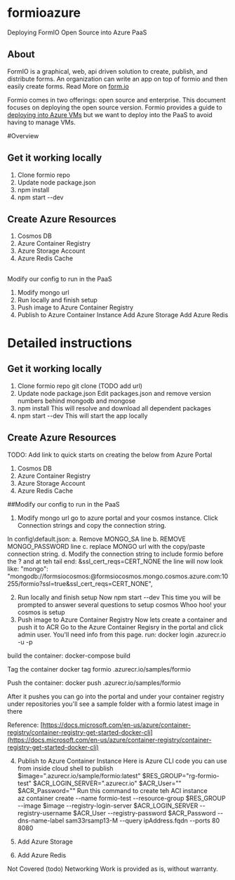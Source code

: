 # formioazure
Deploying FormIO Open Source into Azure PaaS

## About
FormIO is a graphical, web, api driven solution to create, publish, and distribute forms.  An organization can write an app on top of formio and then easily create forms.  Read More on [form.io](https://form.io)

Formio comes in two offerings: open source and enterprise.  This document focuses on deploying the open source version.
Formio provides a guide to [deploying into Azure VMs](https://help.form.io/tutorials/deployment/azure/) but we want to deploy into the PaaS to avoid having to manage VMs.

#Overview
## Get it working locally
1. Clone formio repo
2. Update node package.json
3. npm install
4. npm start --dev
## Create Azure Resources
1. Cosmos DB
2. Azure Container Registry
3. Azure Storage Account
4. Azure Redis Cache
##
Modify our config to run in the PaaS
1. Modify mongo url
2. Run locally and finish setup
3. Push image to Azure Container Registry
4. Publish to Azure Container Instance
Add Azure Storage
Add Azure Redis

# Detailed instructions
## Get it working locally
1. Clone formio repo
git clone (TODO add url)
2. Update node package.json
Edit packages.json and remove version numbers behind mongodb and mongose
3. npm install
This will resolve and download all dependent packages
4. npm start --dev
This will start the app locally

## Create Azure Resources
TODO: Add link to quick starts on creating the below from Azure Portal
1. Cosmos DB
2. Azure Container Registry
3. Azure Storage Account
4. Azure Redis Cache

##Modify our config to run in the PaaS
1. Modify mongo url
go to azure portal and your cosmos instance.  Click Connection strings and copy the connection string.

In config\default.json:
a. Remove MONGO_SA line
b. REMOVE MONGO_PASSWORD line
c. replace MONGO url with the copy/paste connection string.
d. Modify the connection string to include formio before the ? and at teh tail end: &ssl_cert_reqs=CERT_NONE
the line will now look like: 
  "mongo": "mongodb://formsiocosmos:<password>@formsiocosmos.mongo.cosmos.azure.com:10255/formio?ssl=true&ssl_cert_reqs=CERT_NONE",

2. Run locally and finish setup
Now npm start --dev
This time you will be prompted to answer several questions to setup cosmos
Whoo hoo! your cosmos is setup
3. Push image to Azure Container Registry
Now lets create a container and push it to ACR
Go to the Azure Container Regisry in the portal and click admin user.  You'll need info from this page.
run: docker login <replace>.azurecr.io -u <username> -p <access key>

build the container:
docker-compose build

Tag the container
docker tag formio <replace>.azurecr.io/samples/formio
  
Push the container:
docker push <replace>.azurecr.io/samples/formio

After it pushes you can go into the portal and under your container registry under repositories you'll see a sample folder with a formio latest image in there

Reference: [https://docs.microsoft.com/en-us/azure/container-registry/container-registry-get-started-docker-cli](https://docs.microsoft.com/en-us/azure/container-registry/container-registry-get-started-docker-cli)

4. Publish to Azure Container Instance
Here is Azure CLI code you can use from inside cloud shell to publish
$image="<replace>.azurecr.io/sample/formio:latest"
$RES_GROUP="rg-formio-test"
$ACR_LOGIN_SERVER="<replace>.azurecr.io"
$ACR_User="<replace>"
$ACR_Password="<replace>"
Run this command to create teh ACI instance  
az container create --name formio-test --resource-group $RES_GROUP --image $image --registry-login-server $ACR_LOGIN_SERVER --registry-username $ACR_User --registry-password $ACR_Password --dns-name-label sam33rsamp13-M --query ipAddress.fqdn --ports 80 8080


5. Add Azure Storage


6. Add Azure Redis


Not Covered (todo)
Networking
Work is provided as is, without warranty. 
